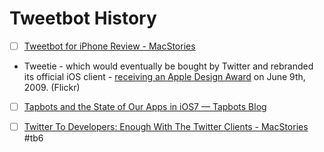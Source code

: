 # Tweetbot History
- [ ] [Tweetbot for iPhone Review - MacStories](https://www.macstories.net/news/tweetbot-for-iphone-review/)
* Tweetie - which would eventually be bought by Twitter and rebranded its official iOS client - [receiving an Apple Design Award](https://www.flickr.com/photos/apoltix/3614598843/) on June 9th, 2009. (Flickr)

- [ ] [Tapbots and the State of Our Apps in iOS7 — Tapbots Blog](https://web.archive.org/web/20131017184722/http://tapbots.com/blog/business/tapbots-and-the-state-of-our-apps-in-ios7)

- [ ] [Twitter To Developers: Enough With The Twitter Clients - MacStories](https://www.macstories.net/stories/twitter-to-developers-enough-with-the-twitter-clients/)
#tb6